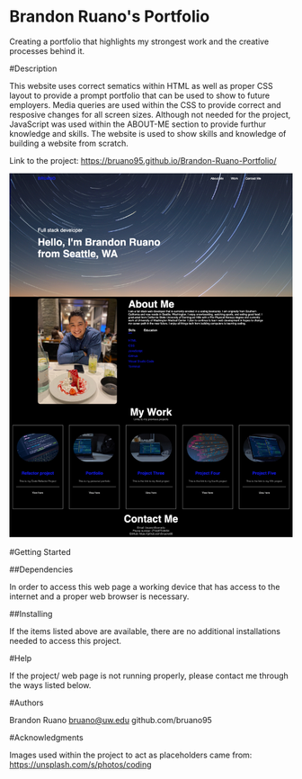 # Brandon Ruano's Portfolio
Creating a portfolio that highlights my strongest work and the creative processes behind it.

#Description

This website uses correct sematics within HTML as well as proper CSS layout to provide a prompt portfolio that can be used to show to future employers. Media queries are used within the CSS to provide correct and resposive changes for all screen sizes. Although not needed for the project, JavaScript was used within the ABOUT-ME section to provide furthur knowledge and skills. The website is used to show skills and knowledge of building a website from scratch.

Link to the project: https://bruano95.github.io/Brandon-Ruano-Portfolio/

![Alt text](assets/images/Screenshot-Portfolio.png)

#Getting Started

##Dependencies

In order to access this web page a working device that has access to the internet and a proper web browser is necessary.

##Installing

If the items listed above are available, there are no additional installations needed to access this project.

#Help

If the project/ web page is not running properly, please contact me through the ways listed below.

#Authors

Brandon Ruano
bruano@uw.edu
github.com/bruano95

#Acknowledgments

Images used within the project to act as placeholders came from: https://unsplash.com/s/photos/coding
